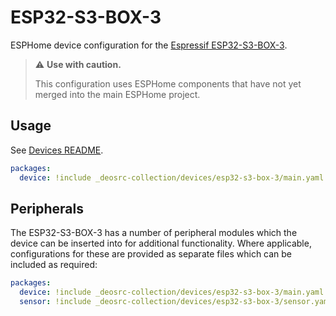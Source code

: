# ESP32-S3-BOX-3

ESPHome device configuration for the [Espressif ESP32-S3-BOX-3](https://www.espressif.com/en/news/ESP32-S3-BOX-3).

> :warning: **Use with caution.**
>
> This configuration uses ESPHome components that have not yet merged into the
> main ESPHome project.

## Usage

See [Devices README](../README.md).

```yaml
packages:
  device: !include _deosrc-collection/devices/esp32-s3-box-3/main.yaml
```

## Peripherals

The ESP32-S3-BOX-3 has a number of peripheral modules which the device can be
inserted into for additional functionality. Where applicable, configurations
for these are provided as separate files which can be included as required:

```yaml
packages:
  device: !include _deosrc-collection/devices/esp32-s3-box-3/main.yaml
  sensor: !include _deosrc-collection/devices/esp32-s3-box-3/sensor.yaml
```
